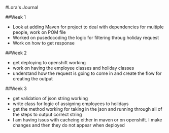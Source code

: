 #Lora's Journal

##Week 1
* Look at adding Maven for project to deal with dependencies for multiple people, work on POM file
* Worked on pusedocoding the logic for filtering throug holiday request
* Work on how to get response

##Week 2
* get deploying to openshift working
* work on having the employee classes and holiday classes
* understand how the request is going to come in and create the flow for creating the output

##Week 3
* get validation of json string working
* write class for logic of assigning employees to holidays
* get the method working for taking in the json and running through all of the steps to output correct string
* I am having issus with cacheing either in maven or on openshift.  I make changes and then they do not appear when deployed